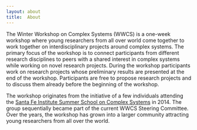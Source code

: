 ```yaml
---
layout: about
title:  About
---
```


The Winter Workshop on Complex Systems (WWCS) is a one-week workshop where young researchers from all over world come together to work together on interdisciplinary projects around complex systems. The primary focus of the workshop is to connect participants from different research disciplines to peers with a shared interest in complex systems while working on novel research projects. During the workshop participants work on research projects whose preliminary results are presented at the end of the workshop. Participants are free to propose research projects and to discuss them already before the beginning of the workshop.

The workshop originates from the initiative of a few individuals attending the [Santa Fe Institute Summer School on Complex Systems](https://www.santafe.edu/engage/learn/programs/sfi-complex-systems-summer-school) in 2014. The group sequentially became part of the current WWCS Steering Committee. Over the years, the workshop has grown into a larger community attracting young researchers from all over the world.